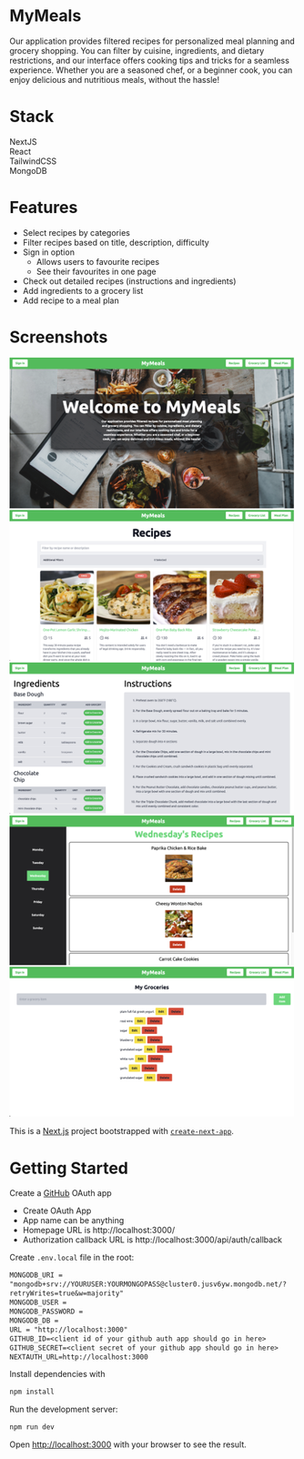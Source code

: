 # MyMeals
Our application provides filtered recipes for personalized meal planning and grocery shopping. You can filter by cuisine, ingredients, and dietary restrictions, and our interface offers cooking tips and tricks for a seamless experience. Whether you are a seasoned chef, or a beginner cook, you can enjoy delicious and nutritious meals, without the hassle!

# Stack
NextJS <br/>
React <br/>
TailwindCSS <br/>
MongoDB

# Features
- Select recipes by categories
- Filter recipes based on title, description, difficulty
- Sign in option
  - Allows users to favourite recipes
  - See their favourites in one page
- Check out detailed recipes (instructions and ingredients)
- Add ingredients to a grocery list
- Add recipe to a meal plan

# Screenshots
<img src="public/image1.png" style="width:500px"><br/>
<img src="public/image2.png" style="width:500px"><br/>
<img src="public/image3.png" style="width:500px"><br/>
<img src="public/image4.png" style="width:500px"><br/>
<img src="public/image5.png" style="width:500px"><br/>

This is a [Next.js](https://nextjs.org/) project bootstrapped with [`create-next-app`](https://github.com/vercel/next.js/tree/canary/packages/create-next-app).

# Getting Started

Create a [GitHub](https://github.com/settings/developers) OAuth app
- Create OAuth App
- App name can be anything
- Homepage URL is http://localhost:3000/
- Authorization callback URL is http://localhost:3000/api/auth/callback

Create `.env.local` file in the root:
```
MONGODB_URI = "mongodb+srv://YOURUSER:YOURMONGOPASS@cluster0.jusv6yw.mongodb.net/?retryWrites=true&w=majority"
MONGODB_USER = 
MONGODB_PASSWORD = 
MONGODB_DB = 
URL = "http://localhost:3000"
GITHUB_ID=<client id of your github auth app should go in here>
GITHUB_SECRET=<client secret of your github app should go in here>
NEXTAUTH_URL=http://localhost:3000
```

Install dependencies with 
```bash
npm install
```

Run the development server:

```bash
npm run dev
```

Open [http://localhost:3000](http://localhost:3000) with your browser to see the result.

